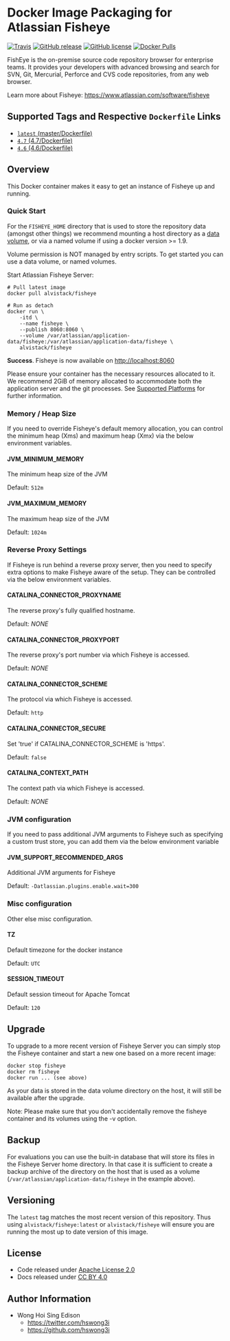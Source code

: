 # Docker Image Packaging for Atlassian Fisheye

[![Travis](https://img.shields.io/travis/alvistack/docker-fisheye.svg)](https://travis-ci.org/alvistack/docker-fisheye)
[![GitHub release](https://img.shields.io/github/release/alvistack/docker-fisheye.svg)](https://github.com/alvistack/docker-fisheye/releases)
[![GitHub license](https://img.shields.io/github/license/alvistack/docker-fisheye.svg)](https://github.com/alvistack/docker-fisheye/blob/master/LICENSE)
[![Docker Pulls](https://img.shields.io/docker/pulls/alvistack/fisheye.svg)](https://hub.docker.com/r/alvistack/fisheye/)

FishEye is the on-premise source code repository browser for enterprise teams. It provides your developers with advanced browsing and search for SVN, Git, Mercurial, Perforce and CVS code repositories, from any web browser.

Learn more about Fisheye: <https://www.atlassian.com/software/fisheye>

## Supported Tags and Respective `Dockerfile` Links

  - [`latest` (master/Dockerfile)](https://github.com/alvistack/docker-fisheye/blob/master/Dockerfile)
  - [`4.7` (4.7/Dockerfile)](https://github.com/alvistack/docker-fisheye/blob/4.7/Dockerfile)
  - [`4.6` (4.6/Dockerfile)](https://github.com/alvistack/docker-fisheye/blob/4.6/Dockerfile)

## Overview

This Docker container makes it easy to get an instance of Fisheye up and running.

### Quick Start

For the `FISHEYE_HOME` directory that is used to store the repository data (amongst other things) we recommend mounting a host directory as a [data volume](https://docs.docker.com/engine/tutorials/dockervolumes/#/data-volumes), or via a named volume if using a docker version \>= 1.9.

Volume permission is NOT managed by entry scripts. To get started you can use a data volume, or named volumes.

Start Atlassian Fisheye Server:

    # Pull latest image
    docker pull alvistack/fisheye
    
    # Run as detach
    docker run \
        -itd \
        --name fisheye \
        --publish 8060:8060 \
        --volume /var/atlassian/application-data/fisheye:/var/atlassian/application-data/fisheye \
        alvistack/fisheye

**Success**. Fisheye is now available on <http://localhost:8060>

Please ensure your container has the necessary resources allocated to it. We recommend 2GiB of memory allocated to accommodate both the application server and the git processes. See [Supported Platforms](https://confluence.atlassian.com/display/Fisheye/Supported+Platforms) for further information.

### Memory / Heap Size

If you need to override Fisheye's default memory allocation, you can control the minimum heap (Xms) and maximum heap (Xmx) via the below environment variables.

#### JVM\_MINIMUM\_MEMORY

The minimum heap size of the JVM

Default: `512m`

#### JVM\_MAXIMUM\_MEMORY

The maximum heap size of the JVM

Default: `1024m`

### Reverse Proxy Settings

If Fisheye is run behind a reverse proxy server, then you need to specify extra options to make Fisheye aware of the setup. They can be controlled via the below environment variables.

#### CATALINA\_CONNECTOR\_PROXYNAME

The reverse proxy's fully qualified hostname.

Default: *NONE*

#### CATALINA\_CONNECTOR\_PROXYPORT

The reverse proxy's port number via which Fisheye is accessed.

Default: *NONE*

#### CATALINA\_CONNECTOR\_SCHEME

The protocol via which Fisheye is accessed.

Default: `http`

#### CATALINA\_CONNECTOR\_SECURE

Set 'true' if CATALINA\_CONNECTOR\_SCHEME is 'https'.

Default: `false`

#### CATALINA\_CONTEXT\_PATH

The context path via which Fisheye is accessed.

Default: *NONE*

### JVM configuration

If you need to pass additional JVM arguments to Fisheye such as specifying a custom trust store, you can add them via the below environment variable

#### JVM\_SUPPORT\_RECOMMENDED\_ARGS

Additional JVM arguments for Fisheye

Default: `-Datlassian.plugins.enable.wait=300`

### Misc configuration

Other else misc configuration.

#### TZ

Default timezone for the docker instance

Default: `UTC`

#### SESSION\_TIMEOUT

Default session timeout for Apache Tomcat

Default: `120`

## Upgrade

To upgrade to a more recent version of Fisheye Server you can simply stop the Fisheye
container and start a new one based on a more recent image:

    docker stop fisheye
    docker rm fisheye
    docker run ... (see above)

As your data is stored in the data volume directory on the host, it will still
be available after the upgrade.

Note: Please make sure that you don't accidentally remove the fisheye container and its volumes using the -v option.

## Backup

For evaluations you can use the built-in database that will store its files in the Fisheye Server home directory. In that case it is sufficient to create a backup archive of the directory on the host that is used as a volume (`/var/atlassian/application-data/fisheye` in the example above).

## Versioning

The `latest` tag matches the most recent version of this repository. Thus using `alvistack/fisheye:latest` or `alvistack/fisheye` will ensure you are running the most up to date version of this image.

## License

  - Code released under [Apache License 2.0](LICENSE)
  - Docs released under [CC BY 4.0](http://creativecommons.org/licenses/by/4.0/)

## Author Information

  - Wong Hoi Sing Edison
      - <https://twitter.com/hswong3i>
      - <https://github.com/hswong3i>

